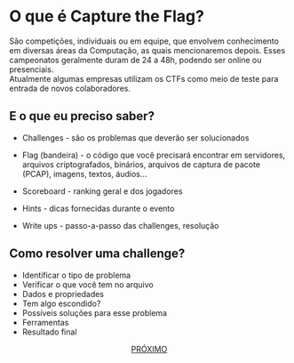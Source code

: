 # O que é Capture the Flag?

São competições, individuais ou em equipe, que envolvem conhecimento em diversas áreas da Computação, as quais mencionaremos depois.
Esses campeonatos geralmente duram de 24 a 48h, podendo ser online ou presenciais.  
Atualmente algumas empresas utilizam os CTFs como meio de teste para entrada de novos colaboradores.

## E o que eu preciso saber?

- Challenges - são os problemas que deverão ser solucionados
- Flag (bandeira) - o código que você precisará encontrar em servidores, arquivos criptografados, binários, arquivos de captura de pacote (PCAP), imagens, textos, áudios…

- Scoreboard - ranking geral e dos jogadores

- Hints - dicas fornecidas durante o evento

- Write ups - passo-a-passo das challenges, resolução

## Como resolver uma challenge?

- Identificar o tipo de problema
- Verificar o que você tem no arquivo
- Dados e propriedades
- Tem algo escondido?
- Possíveis soluções para esse problema
- Ferramentas
- Resultado final

<p align="center">
  <a href="./estilos.md">PRÓXIMO</a>
</p>
